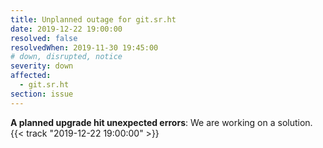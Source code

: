 ```yaml
---
title: Unplanned outage for git.sr.ht
date: 2019-12-22 19:00:00
resolved: false
resolvedWhen: 2019-11-30 19:45:00
# down, disrupted, notice
severity: down
affected:
  - git.sr.ht
section: issue
---
```


**A planned upgrade hit unexpected errors**:
We are working on a solution.
{{< track "2019-12-22 19:00:00" >}}


